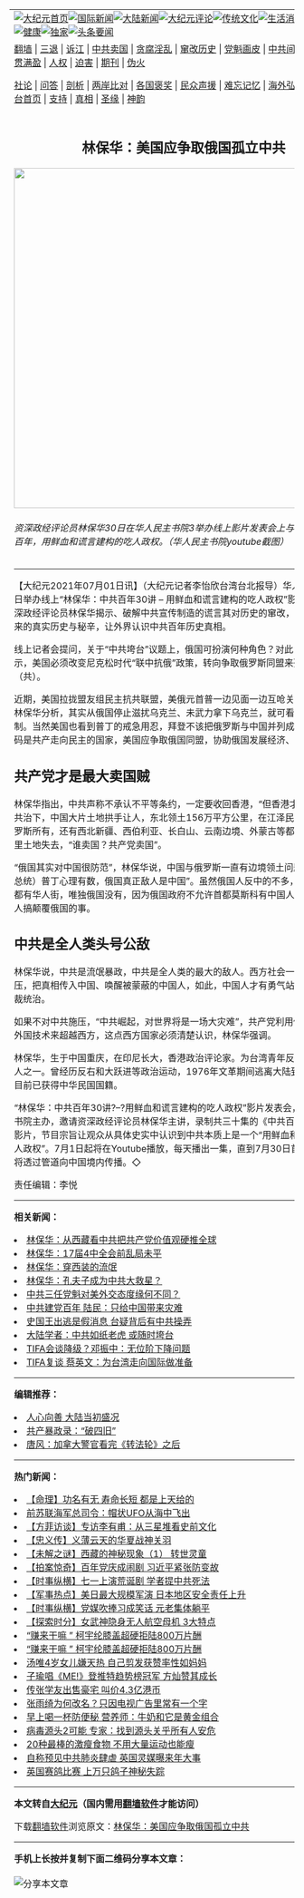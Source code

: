 <a name="1" id="1" target="_blank"></a><span id="1"></span>
<table align=center border="0"><tr><td colspan="2" VALIGN=TOP><a href="https://github.com/ogayrp3509/djy/blob/master/gb/nf1351518.md#1"><img src="https://raw.githubusercontent.com/ogayrp3509/www/master/t/djy/1.jpg" title="大纪元首页" alt="大纪元首页"></a><a href="https://github.com/ogayrp3509/djy/blob/master/gb/n24hr.md#1"><img src="https://raw.githubusercontent.com/ogayrp3509/www/master/t/djy/3.jpg" title="国际新闻" alt="国际新闻"></a><a href="https://github.com/ogayrp3509/djy/blob/master/gb/nsc413.md#1"><img src="https://raw.githubusercontent.com/ogayrp3509/www/master/t/djy/4.jpg" title="大陆新闻" alt="大陆新闻"></a><a href="https://github.com/ogayrp3509/djy/blob/master/gb/news392.md#1"><img src="https://raw.githubusercontent.com/ogayrp3509/www/master/t/djy/5.jpg" title="大纪元评论" alt="大纪元评论"></a><a href="https://github.com/ogayrp3509/djy/blob/master/gb/news2007.md#1"><img src="https://raw.githubusercontent.com/ogayrp3509/www/master/t/djy/6.jpg" title="传统文化" alt="传统文化"></a><a href="https://github.com/ogayrp3509/djy/blob/master/gb/news2008.md#1"><img src="https://raw.githubusercontent.com/ogayrp3509/www/master/t/djy/7.jpg" title="生活消费" alt="生活消费"></a><a href="https://github.com/ogayrp3509/djy/blob/master/gb/ncyule.md#1"><img src="https://raw.githubusercontent.com/ogayrp3509/www/master/t/djy/8.jpg" title="娱乐休闲" alt="娱乐休闲"></a><a href="https://github.com/ogayrp3509/djy/blob/master/gb/nsc1002.md#1"><img src="https://raw.githubusercontent.com/ogayrp3509/www/master/t/djy/9.jpg" title="健康" alt="健康"></a><a href="https://github.com/ogayrp3509/djy/blob/master/gb/nf6092.md#1"><img src="https://raw.githubusercontent.com/ogayrp3509/www/master/t/djy/10a.jpg" title="独家" alt="独家"></a><a href="https://github.com/ogayrp3509/djy/blob/master/gb/nf4514.md#1"><img src="https://raw.githubusercontent.com/ogayrp3509/www/master/t/djy/12a.jpg" title="头条要闻" alt="头条要闻"></a></td></tr>
<tr><td colspan="2" VALIGN=TOP><a target="_blank" href="https://github.com/ogayrp3509/www/blob/master/README.md?zsrh#1">翻墙</a> | <a target="_blank" href="https://github.com/ogayrp3509/djy/blob/master/gb/nf5657.md#1">三退</a> | <a target="_blank" href="https://github.com/ogayrp3509/djy/blob/master/gb/nf6124.md#1">诉江</a> | <a target="_blank" href="https://github.com/ogayrp3509/djy/blob/master/gb/nf1176117.md#1">中共卖国</a> | <a target="_blank" href="https://github.com/ogayrp3509/djy/blob/master/gb/nf5773.md#1">贪腐淫乱</a> | <a target="_blank" href="https://github.com/ogayrp3509/djy/blob/master/gb/nf1176115.md#1">窜改历史</a> | <a target="_blank" href="https://github.com/ogayrp3509/djy/blob/master/gb/nf1176107.md#1">党魁画皮</a> | <a target="_blank" href="https://github.com/ogayrp3509/djy/blob/master/gb/nf1320400.md#1">中共间谍</a> | <a target="_blank" href="https://github.com/ogayrp3509/djy/blob/master/gb/nf1176114.md#1">破坏传统</a> | <a target="_blank" href="https://github.com/ogayrp3509/ntdtv/blob/master/gb/prog447_1.md#1">恶贯满盈</a> | <a target="_blank" href="https://github.com/ogayrp3509/djy/blob/master/gb/ncid278.md#1">人权</a> | <a target="_blank" href="https://github.com/ogayrp3509/djy/blob/master/gb/nf1176111.md#1">迫害</a> | <a target="_blank" href="https://gitlab.com/szzdlab/mh-qikan/blob/master/README.md#1">期刊</a> | <a target="_blank" href="https://github.com/ogayrp3509/djy/blob/master/gb/nf5562.md#1">伪火</a></p><p><a target="_blank" href="https://github.com/ogayrp3509/djy/blob/master/gb/9p.md#1">社论</a> | <a target="_blank" href="https://github.com/ogayrp3509/djy/blob/master/gb/nf4378.md#1">问答</a> | <a target="_blank" href="https://github.com/ogayrp3509/djy/blob/master/gb/nf5792.md#1">剖析</a> | <a target="_blank" href="https://github.com/ogayrp3509/djy/blob/master/gb/nf5735.md#1">两岸比对</a> | <a target="_blank" href="https://github.com/ogayrp3509/djy/blob/master/gb/nf6119.md#1">各国褒奖</a> | <a target="_blank" href="https://github.com/ogayrp3509/djy/blob/master/gb/nf6120.md#1">民众声援</a> | <a target="_blank" href="https://github.com/ogayrp3509/djy/blob/master/gb/nf1188594.md#1">难忘记忆</a> | <a target="_blank" href="https://github.com/ogayrp3509/djy/blob/master/gb/nf3180.md#1">海外弘传</a> | <a target="_blank" href="https://github.com/ogayrp3509/djy/blob/master/gb/nf5410.md#1">万人上访</a> | <a target="_blank" href="https://github.com/ogayrp3509/www/blob/master/README.md?zsrh#1">平台首页</a> | <a target="_blank" href="https://github.com/ogayrp3509/djy/blob/master/gb/nf4386.md#1">支持</a> | <a target="_blank" href="https://github.com/ogayrp3509/djy/blob/master/gb/nf4389.md#1">真相</a> | <a target="_blank" href="https://github.com/ogayrp3509/djy/blob/master/gb/nf5790.md#1">圣缘</a> | <a target="_blank" href="https://github.com/ogayrp3509/djy/blob/master/gb/nf4786.md#1">神韵</a></td></tr>
<tr><td VALIGN=TOP width="626"><h2 align=center>林保华：美国应争取俄国孤立中共</h2>
<img width="600" src="https://i.epochtimes.com/assets/uploads/2021/07/id13059754-504917-600x400.jpg" />
<h6>资深政经评论员林保华30日在华人民主书院3举办线上影片发表会上与谈，关于中共百年，用鲜血和谎言建构的吃人政权。（华人民主书院youtube截图）
</h6>
<hr>
<p>【大纪元2021年07月01日讯】（大纪元记者李怡欣台湾台北报导）华人民主书院30日举办线上“<ahref="https://github.com/ogayrp3509/djy/blob/master/gb/tag/%E6%9E%97%E4%BF%9D%E5%8D%8E.md#1">林保华</a>：中共百年30讲 &#8211; 用鲜血和谎言建构的吃人政权”影片发表会。资深政经评论员林保华揭示、破解中共宣传制造的谎言其对历史的窜改，还原中共百年来的真实历史与秘辛，让外界认识中共百年历史真相。</p>
<p>线上记者会提问，关于“中共垮台”议题上，<ahref="https://github.com/ogayrp3509/djy/blob/master/gb/tag/%E4%BF%84%E5%9B%BD.md#1">俄国</a>可扮演何种角色？对此，<ahref="https://github.com/ogayrp3509/djy/blob/master/gb/tag/%E6%9E%97%E4%BF%9D%E5%8D%8E.md#1">林保华</a>表示，美国必须改变尼克松时代“联中抗俄”政策，转向争取俄罗斯同盟来孤立中国（共）。</p>
<p>近期，美国拉拢盟友组民主抗共联盟，美俄元首普一边见面一边互呛关系扑逤迷离。林保华分析，其实从<ahref="https://github.com/ogayrp3509/djy/blob/master/gb/tag/%E4%BF%84%E5%9B%BD.md#1">俄国</a>停止滋扰乌克兰、未武力拿下乌克兰，就可看出普丁很克制。当然美国也看到普丁的戒急用忍，拜登不该把俄罗斯与中国并列成敌人，俄国起码是共产走向民主的国家，美国应争取俄国同盟，协助俄国发展经济、孤立中共。</p>
<h2>共产党才是最大卖国贼</h2>
<p>林保华指出，中共声称不承认不平等条约，一定要收回香港，“但香港才多小呀”，中共治下，中国大片土地拱手让人，东北领土156万平方公里，在江泽民时代承认归俄罗斯所有，还有西北新疆、西伯利亚、长白山、云南边境、外蒙古等都是上百平方公里土地失去，“谁卖国？共产党卖国”。</p>
<p>“俄国其实对中国很防范”，林保华说，中国与俄罗斯一直有边境领土问题搁置，（俄国总统）普丁心理有数，俄国真正敌人是中国”。虽然俄国人反中的不多，但是很多国家都有华人街，唯独俄国没有，因为俄国政府不允许首都莫斯科有中国人聚集，怕中国人搞颠覆俄国的事。</p>
<h2>中共是全人类头号公敌</h2>
<p>林保华说，中共是流氓暴政，中共是全人类的最大的敌人。西方社会一定要对北京施压，把真相传入中国、唤醒被蒙蔽的中国人，如此，中国人才有勇气站起来，反抗独裁统治。</p>
<p>如果不对中共施压，“中共崛起，对世界将是一场大灾难”，共产党利用偷枴骗，盗窃外国技术来超越西方，这点西方国家必须清楚认识，林保华强调。</p>
<p>林保华，生于中国重庆，在印尼长大，香港政治评论家。为台湾青年反共救国团发起人之一。曾经历反右和大跃进等政治运动，1976年文革期间逃离大陆到英属香港，目前已获得中华民国国籍。</p>
<p>“林保华：中共百年30讲?&#8211;?用鲜血和谎言建构的吃人政权”影片发表会，由华人民主书院主办，邀请资深政经评论员林保华主讲，录制共三十集的《中共百年》系列网路影片，节目宗旨让观众从具体史实中认识到中共本质上是一个“用鲜血和谎言建构的吃人政权”。7月1日起将在Youtube播放，每天播出一集，直到7月30日首播完毕，并将透过管道向中国境内传播。◇</p>
<p>责任编辑：李悦</p>

<hr>


<strong>相关新闻：</strong>
<li><a href="https://github.com/ogayrp3509/djy/blob/master/gb/9/3/19/n2468478.md#1">林保华：从西藏看中共把共产党价值观硬推全球</a></li>
<li><a href="https://github.com/ogayrp3509/djy/blob/master/gb/9/8/24/n2634449.md#1">林保华：17届4中全会前乱局未平</a></li>
<li><a href="https://github.com/ogayrp3509/djy/blob/master/gb/9/9/23/n2666104.md#1">林保华：穿西装的流氓</a></li>
<li><a href="https://github.com/ogayrp3509/djy/blob/master/gb/10/2/6/n2811608.md#1">林保华：孔夫子成为中共大救星？</a></li>
<li><a href="https://github.com/ogayrp3509/djy/blob/master/gb/21/6/26/n13049219.md#1">中共三任党魁对美外交态度缘何不同？</a></li>
<li><a href="https://github.com/ogayrp3509/djy/blob/master/gb/21/6/30/n13058403.md#1">中共建党百年 陆民：只给中国带来灾难</a></li>
<li><a href="https://github.com/ogayrp3509/djy/blob/master/gb/21/6/30/n13058097.md#1">史国王出逃是假消息 台疑背后有中共操弄</a></li>
<li><a href="https://github.com/ogayrp3509/djy/blob/master/gb/21/6/30/n13058070.md#1">大陆学者：中共如纸老虎 或随时垮台</a></li>
<li><a href="https://github.com/ogayrp3509/djy/blob/master/gb/21/6/30/n13058589.md#1">TIFA会谈降级？邓振中：无位阶下降问题</a></li>
<li><a href="https://github.com/ogayrp3509/djy/blob/master/gb/21/6/30/n13058386.md#1">TIFA复谈 蔡英文：为台湾走向国际做准备</a></li>
<hr>


<strong>编辑推荐：</strong>
<li><a href="https://github.com/ogayrp3509/djy/blob/master/gb/15/7/17/n4482910.md?dfh#1" target="_blank">人心向善 大陆当初盛况</a></li><li><a href="https://github.com/tsiac2612/djy/blob/master/gb/18/1/26/n10089507.md#1" target="_blank">共产暴政录：“破四旧”</a></li><li><a href="https://github.com/tsiac2612/djy/blob/master/gb/14/10/23/n4278970.md#1" target="_blank">唐风：加拿大警官看完《转法轮》之后</a></li>
<hr>

<strong>热门新闻：</strong>
<li><a href="https://github.com/ogayrp3509/djy/blob/master/gb/21/6/14/n13020876.md#1">【命理】功名有无 寿命长短 都是上天给的</a></li>
<li><a href="https://github.com/ogayrp3509/djy/blob/master/gb/21/6/25/n13046979.md#1">前苏联海军总司令：帽状UFO从海中飞出</a></li>
<li><a href="https://github.com/ogayrp3509/djy/blob/master/gb/21/6/26/n13048557.md#1">【方菲访谈】专访李有甫：从三星堆看史前文化</a></li>
<li><a href="https://github.com/ogayrp3509/djy/blob/master/gb/21/6/25/n13048015.md#1">【忠义传】义薄云天的华夏战神关羽</a></li>
<li><a href="https://github.com/ogayrp3509/djy/blob/master/gb/21/6/24/n13045083.md#1">【未解之谜】西藏的神秘现象（1） 转世灵童</a></li>
<li><a href="https://github.com/ogayrp3509/djy/blob/master/gb/21/6/30/n13057333.md#1">【拍案惊奇】百年党庆成闹剧 习近平紧张防变故</a></li>
<li><a href="https://github.com/ogayrp3509/djy/blob/master/gb/21/6/30/n13058990.md#1">【时事纵横】七一上演荒诞剧 学者提中共死法</a></li>
<li><a href="https://github.com/ogayrp3509/djy/blob/master/gb/21/6/29/n13056423.md#1">【军事热点】美日最大规模军演 日本地区安全责任上升</a></li>
<li><a href="https://github.com/ogayrp3509/djy/blob/master/gb/21/6/29/n13056792.md#1">【时事纵横】党媒吹捧习成笑话 元老集体躺平</a></li>
<li><a href="https://github.com/ogayrp3509/djy/blob/master/gb/21/6/28/n13054101.md#1">【探索时分】女武神隐身无人航空母机 3大特点</a></li>
<li><a href="https://github.com/ogayrp3509/djy/blob/master/gb/21/6/29/n13055192.md#1">“赚来干嘛 ” 柯宇纶膝盖超硬拒陆800万片酬</a></li>
<li><a href="https://github.com/ogayrp3509/djy/blob/master/gb/21/6/29/n13055192.md#1">“赚来干嘛 ” 柯宇纶膝盖超硬拒陆800万片酬</a></li>
<li><a href="https://github.com/ogayrp3509/djy/blob/master/gb/21/6/29/n13056630.md#1">汤唯4岁女儿嫌天热 自己剪发获赞率性如妈妈</a></li>
<li><a href="https://github.com/ogayrp3509/djy/blob/master/gb/21/6/28/n13051912.md#1">子瑜唱《ME!》登推特趋势榜冠军 方灿赞其成长</a></li>
<li><a href="https://github.com/ogayrp3509/djy/blob/master/gb/21/6/28/n13053920.md#1">传张学友出售豪宅 叫价4.3亿港币</a></li>
<li><a href="https://github.com/ogayrp3509/djy/blob/master/gb/21/6/28/n13054065.md#1">张雨绮为何改名？只因电视广告里常有一个字</a></li>
<li><a href="https://github.com/ogayrp3509/djy/blob/master/gb/21/6/28/n13052817.md#1">早上喝一杯防便秘 营养师：牛奶和它是黄金组合</a></li>
<li><a href="https://github.com/ogayrp3509/djy/blob/master/gb/21/6/24/n13045323.md#1">病毒源头2可能 专家：找到源头关乎所有人安危</a></li>
<li><a href="https://github.com/ogayrp3509/djy/blob/master/gb/21/6/28/n13052428.md#1">20种最棒的激瘦食物 不用大量运动也能瘦</a></li>
<li><a href="https://github.com/ogayrp3509/djy/blob/master/gb/21/6/28/n13052640.md#1">自称预见中共肺炎肆虐 英国灵媒曝来年大事</a></li>
<li><a href="https://github.com/ogayrp3509/djy/blob/master/gb/21/6/29/n13055373.md#1">英国赛鸽比赛 上万只鸽子神秘失踪</a></li>
<hr>

<strong>本文转自<a href="https://www.epochtimes.com">大纪元</a>（国内需用<a href="https://github.com/ogayrp3509/www/blob/master/README.md#8">翻墙软件</a>才能访问）</strong><p>下载<a href="https://github.com/ogayrp3509/www/blob/master/README.md#8">翻墙软件</a>浏览原文：<a href="https://www.epochtimes.com/gb/21/7/1/n13059752.htm">林保华：美国应争取俄国孤立中共</a></p><hr>

<strong>手机上长按并复制下面二维码分享本文章：</strong><br><br><img src="https://chart.apis.google.com/chart?cht=qr&chs=240x240&choe=UTF-8&chld=M|2&chl=https://github.com/ogayrp3509/djy/blob/master/gb/21/7/1/n13059752.md%231" title="分享本文章"></td><td VALIGN=TOP><a href="https://github.com/ogayrp3509/djy/blob/master/gb/16/1/21/n4622075.md?dfh#1" target="_blank"><img src="https://raw.githubusercontent.com/ogayrp3509/djy/master/gb/300/wei-f1.jpg" title="中共的伪火骗局"  alt="中共的伪火骗局"></a><br><a href="https://github.com/ogayrp3509/www/blob/master/README.md?dfh#9" target="_blank"><img src="https://raw.githubusercontent.com/ogayrp3509/djy/master/gb/300/yong-h.jpg" title="永恒的见证"  alt="永恒的见证"></a><br><a href="https://github.com/ogayrp3509/djy/blob/master/gb/13/9/29/n3974789.md?dfh#1" target="_blank"><img src="https://raw.githubusercontent.com/ogayrp3509/djy/master/gb/300/shang-lnz.jpg" title="善良女子被中共投男牢"  alt="善良女子被中共投男牢"></a><br><a href="https://github.com/ogayrp3509/djy/blob/master/gb/16/3/16/n4663449.md?dfh#1" target="_blank"><img src="https://raw.githubusercontent.com/ogayrp3509/djy/master/gb/300/huo-z3.jpg" title="警卫目击活摘器官"  alt="警卫目击活摘器官"></a><br><a href="https://github.com/ogayrp3509/djy/blob/master/gb/16/8/7/n8177641.md?dfh#1" target="_blank"><img src="https://raw.githubusercontent.com/ogayrp3509/djy/master/gb/300/huo-z4.jpg" title="证人描述活摘恐怖"  alt="证人描述活摘恐怖"></a><br><a href="https://github.com/ogayrp3509/djy/blob/master/gb/10/4/19/n2881569.md?dfh#1" target="_blank"><img src="https://raw.githubusercontent.com/ogayrp3509/djy/master/gb/300/huo-z1.jpg" title="揭开活摘器官黑幕"  alt="揭开活摘器官黑幕"></a><br><a href="https://github.com/ogayrp3509/djy/blob/master/gb/10/11/7/n3077476.md?dfh#1" target="_blank"><img src="https://raw.githubusercontent.com/ogayrp3509/djy/master/gb/300/ma-ks.jpg" title="马克思的成魔之路"  alt="马克思的成魔之路"></a><br><a href="https://github.com/ogayrp3509/djy/blob/master/gb/14/6/9/n4173977.md?dfh#1" target="_blank"><img src="https://raw.githubusercontent.com/ogayrp3509/djy/master/gb/300/chang-zs.jpg" title="藏字石 蕴天机"  alt="藏字石 蕴天机"></a><br><a href="https://github.com/ogayrp3509/djy/blob/master/gb/18/5/10/n10381511.md?dfh#1" target="_blank"><img src="https://raw.githubusercontent.com/ogayrp3509/djy/master/gb/300/st1.jpg" title="关注三亿人三退"  alt="关注三亿人三退"></a><br><a href="https://github.com/ogayrp3509/djy/blob/master/gb/18/3/21/n10237682.md?dfh#1" target="_blank"><img src="https://raw.githubusercontent.com/ogayrp3509/djy/master/gb/300/jie-t.jpg" title="解体中共复兴中华"  alt="解体中共复兴中华"></a><br><a href="https://github.com/ogayrp3509/djy/blob/master/gb/9/2/9/n2422991.md?dfh#1" target="_blank"><img src="https://raw.githubusercontent.com/ogayrp3509/djy/master/gb/300/gao-zs.jpg" title="中共迫害良心律师"  alt="中共迫害良心律师"></a><br><a href="https://github.com/ogayrp3509/djy/blob/master/gb/18/12/9/n10900044.md?dfh#1" target="_blank"><img src="https://raw.githubusercontent.com/ogayrp3509/djy/master/gb/300/sj1.jpg" title="三百多万人举报江泽民"  alt="三百多万人举报江泽民"></a><br><a href="https://github.com/ogayrp3509/djy/blob/master/gb/18/8/28/n10672014.md?dfh#1" target="_blank"><img src="https://raw.githubusercontent.com/ogayrp3509/djy/master/gb/300/sj2.jpg" title="这些官员为何起诉江泽民"  alt="这些官员为何起诉江泽民"></a><br><a href="https://github.com/ogayrp3509/djy/blob/master/gb/8/12/18/n2367165.md?dfh#1" target="_blank"><img src="https://raw.githubusercontent.com/ogayrp3509/djy/master/gb/300/liangan.jpg" title="海峡两岸的强烈对比"  alt="海峡两岸的强烈对比"></a><br><a href="https://github.com/ogayrp3509/djy/blob/master/gb/15/12/10/n4593139.md?dfh#1" target="_blank"><img src="https://raw.githubusercontent.com/ogayrp3509/djy/master/gb/300/jia-ndzl.jpg" title="加拿大总理的贺信"  alt="加拿大总理的贺信"></a><br><a href="https://github.com/ogayrp3509/djy/blob/master/gb/11/6/17/n3289382.md?dfh#1" target="_blank"><img src="https://raw.githubusercontent.com/ogayrp3509/djy/master/gb/300/xiao-wd.jpg" title="探寻真相兼听则明"  alt="探寻真相兼听则明"></a><br><a href="https://github.com/ogayrp3509/djy/blob/master/gb/18/10/27/n10812623.md?dfh#1" target="_blank"><img src="https://raw.githubusercontent.com/ogayrp3509/djy/master/gb/300/yindu.jpg" title="印度媒体报道东方"  alt="印度媒体报道东方"></a><br><a href="https://github.com/ogayrp3509/djy/blob/master/gb/18/6/9/n10469652.md?dfh#1" target="_blank"><img src="https://raw.githubusercontent.com/ogayrp3509/djy/master/gb/300/xie-j.jpg" title="不一样的海外校园"  alt="不一样的海外校园"></a><br><a href="https://github.com/ogayrp3509/djy/blob/master/gb/7/4/5/n1669415.md?dfh#1" target="_blank"><img src="https://raw.githubusercontent.com/ogayrp3509/djy/master/gb/300/li-up.jpg" title="从大师到徒弟的传奇"  alt="从大师到徒弟的传奇"></a><br><a href="https://github.com/ogayrp3509/djy/blob/master/gb/17/5/26/n9191512.md?dfh#1" target="_blank"><img src="https://raw.githubusercontent.com/ogayrp3509/djy/master/gb/300/zfl2.jpg" title="亿万人与东方一本奇书"  alt="亿万人与东方一本奇书"></a><br><a href="https://github.com/ogayrp3509/djy/blob/master/gb/13/11/27/n4020290.md?dfh#1" target="_blank"><img src="https://raw.githubusercontent.com/ogayrp3509/djy/master/gb/300/zhen-h.jpg" title="大陆见不到的震撼场面"  alt="大陆见不到的震撼场面"></a><br><a href="https://github.com/ogayrp3509/djy/blob/master/gb/15/7/17/n4482910.md?dfh#1" target="_blank"><img src="https://raw.githubusercontent.com/ogayrp3509/djy/master/gb/300/dalu-sk.jpg" title="人心向善 大陆当初盛况"  alt="人心向善 大陆当初盛况"></a><br><a href="https://github.com/ogayrp3509/djy/blob/master/gb/19/1/5/n10955468.md?dfh#1" target="_blank"><img src="https://raw.githubusercontent.com/ogayrp3509/djy/master/gb/300/zfl1.jpg" title="追寻真理 这书讲什么"  alt="追寻真理 这书讲什么"></a><br><a href="https://github.com/ogayrp3509/www/blob/master/README.md?dfh#1" target="_blank"><img src="https://raw.githubusercontent.com/ogayrp3509/djy/master/gb/300/fq1.jpg" title="下载免费翻墙软件"  alt="下载免费翻墙软件"></a><br></td></tr></table>
